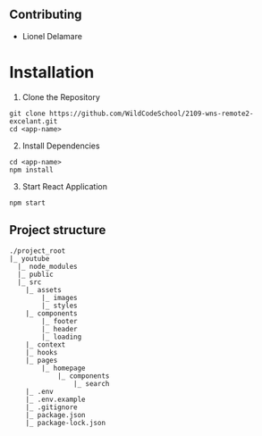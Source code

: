 ## Contributing

- Lionel Delamare

# Installation

1. Clone the Repository

```
git clone https://github.com/WildCodeSchool/2109-wns-remote2-excelant.git
cd <app-name>
```

2.  Install Dependencies

```shell
cd <app-name>
npm install
```

3. Start React Application
```shell
npm start
```

## Project structure

```
./project_root
|_ youtube
  |_ node_modules  
  |_ public  
  |_ src
    |_ assets
        |_ images
        |_ styles
    |_ components
        |_ footer
        |_ header
        |_ loading
    |_ context
    |_ hooks
    |_ pages
        |_ homepage
            |_ components
                |_ search      
    |_ .env
    |_ .env.example
    |_ .gitignore
    |_ package.json
    |_ package-lock.json            
```

